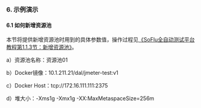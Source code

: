 ### 6. 示例演示

#### 6.1 如何新增资源池

本节将提供新增资源池时用到的具体参数值，操作过程见[《SoFlu全自动测试平台教程第1.1.3节：新增资源池》](https://gitee.com/feisuanyz/SoFlu-adp/blob/master/SoFlu%E5%85%A8%E8%87%AA%E5%8A%A8%E6%B5%8B%E8%AF%95%E5%B9%B3%E5%8F%B0%E6%95%99%E7%A8%8B/1.%20%E7%B3%BB%E7%BB%9F%E9%85%8D%E7%BD%AE/1.%20%E8%B5%84%E6%BA%90%E6%B1%A0%E9%85%8D%E7%BD%AE/3.%20%E6%96%B0%E5%A2%9E%E8%B5%84%E6%BA%90%E6%B1%A0.md)。

a）资源池名称：资源池01

b）Docker镜像：10.1.211.21/dal/jmeter-test:v1

c）Docker Host：tcp://172.16.111.111:2375

d）堆大小：-Xms1g -Xmx1g -XX:MaxMetaspaceSize=256m
